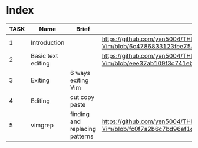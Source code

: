 # Index

| TASK | Name | Brief | Link |
| --- | --- | --- | --- |
| 1 | Introduction |  | https://github.com/yen5004/THM_ToolBox-Vim/blob/6c4786833123fee754bb21021cc9838842c36d70/1%20Task%201%20Intro |
| 2 | Basic text editing |  | https://github.com/yen5004/THM_ToolBox-Vim/blob/eee37ab109f3c741eb45a56ae806db42cbf880dc/2%20Task%202%20Basic%20Text%20Editing |  
| 3 | Exiting | 6 ways exiting Vim |  | [https://github.com/yen5004/THM_ToolBox-Vim/blob/fc0f7a2b6c7bd96ef1dfaa32a639d8534e79049a/3 Task 3 6721a06460234b91b5e75aaff1ad0914.md](https://github.com/yen5004/THM_ToolBox-Vim/blob/fc0f7a2b6c7bd96ef1dfaa32a639d8534e79049a/3%20Task%203%206721a06460234b91b5e75aaff1ad0914.md) |
| 4 | Editing | cut copy paste |  | https://github.com/yen5004/THM_ToolBox-Vim/blob/fc0f7a2b6c7bd96ef1dfaa32a639d8534e79049a/4 Task 4 8fbffb2f075a4b379f91944331436282.md |
| 5 | vimgrep |  finding and replacing patterns | https://github.com/yen5004/THM_ToolBox-Vim/blob/fc0f7a2b6c7bd96ef1dfaa32a639d8534e79049a/5%20Task%205%203d9b3ed0aca044ba920ce9d8065f8356.md |
